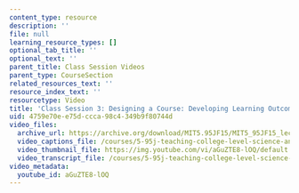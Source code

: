```yaml
---
content_type: resource
description: ''
file: null
learning_resource_types: []
optional_tab_title: ''
optional_text: ''
parent_title: Class Session Videos
parent_type: CourseSection
related_resources_text: ''
resource_index_text: ''
resourcetype: Video
title: 'Class Session 3: Designing a Course: Developing Learning Outcomes'
uid: 4759e70e-e75d-ccca-98c4-349b9f80744d
video_files:
  archive_url: https://archive.org/download/MIT5.95JF15/MIT5_95JF15_lec03_300k.mp4
  video_captions_file: /courses/5-95j-teaching-college-level-science-and-engineering-fall-2015/e241f1b280915fe98a55faa65dcfac10_aGuZTE8-lOQ.vtt
  video_thumbnail_file: https://img.youtube.com/vi/aGuZTE8-lOQ/default.jpg
  video_transcript_file: /courses/5-95j-teaching-college-level-science-and-engineering-fall-2015/ddef5da7fe394f62090e55d25fb7e19b_aGuZTE8-lOQ.pdf
video_metadata:
  youtube_id: aGuZTE8-lOQ
---
```

